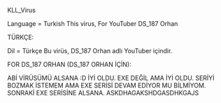 KLL_Virus

Language = Turkish
This virus, For YouTuber DS_187 Orhan

TÜRKÇE:

Dil = Türkçe
Bu virüs, DS_187 Orhan adlı YouTuber içindir.

FOR DS_187 ORHAN (DS_187 ORHAN İÇİN):

ABİ VİRÜSÜMÜ ALSANA :D İYİ OLDU. EXE DEĞİL AMA İYİ OLDU. SERİYİ BOZMAK İSTEMEM AMA EXE SERİSİ DEVAM EDİYOR MU BİLMİYOM. SONRAKİ EXE SERİSİNE ALSANA. ASKDHAGAKSHDGASDHKGAJS
